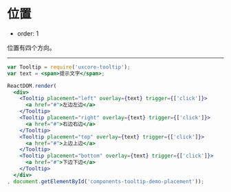 # 位置

- order: 1

位置有四个方向。

---

````jsx
var Tooltip = require('uxcore-tooltip');
var text = <span>提示文字</span>;

ReactDOM.render(
  <div>
    <Tooltip placement="left" overlay={text} trigger={['click']}>
      <a href="#">左边左边</a>
    </Tooltip>
    <Tooltip placement="right" overlay={text} trigger={['click']}>
      <a href="#">右边右边</a>
    </Tooltip>
    <Tooltip placement="top" overlay={text} trigger={['click']}>
      <a href="#">上边上边</a>
    </Tooltip>
    <Tooltip placement="bottom" overlay={text} trigger={['click']}>
      <a href="#">下边下边</a>
    </Tooltip>
  </div>
, document.getElementById('components-tooltip-demo-placement'));
````

<style>
#components-tooltip-demo-placement a {
  margin-right: 1em;
}
</style>
